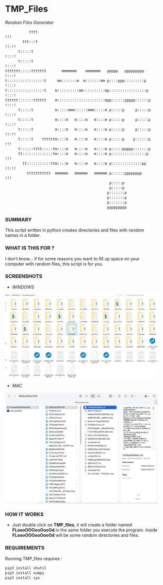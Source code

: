 # TMP_Files

_Random Files Generator_
```                                                                                                                                                      
           tttt                                                            !!! 
        ttt:::t                                                           !!:!!
      t:::::t                                                           !:::!
      t:::::t                                                           !:::!
ttttttt:::::ttttttt       mmmmmmm    mmmmmmm   ppppp   ppppppppp        !:::!
t:::::::::::::::::t     mm:::::::m  m:::::::mm p::::ppp:::::::::p       !:::!
t:::::::::::::::::t    m::::::::::mm::::::::::mp:::::::::::::::::p      !:::!
tttttt:::::::tttttt    m::::::::::::::::::::::mpp::::::ppppp::::::p     !:::!
      t:::::t          m:::::mmm::::::mmm:::::m p:::::p     p:::::p     !:::!
      t:::::t          m::::m   m::::m   m::::m p:::::p     p:::::p     !:::!
      t:::::t          m::::m   m::::m   m::::m p:::::p     p:::::p     !!:!!
      t:::::t    ttttttm::::m   m::::m   m::::m p:::::p    p::::::p      !!! 
      t::::::tttt:::::tm::::m   m::::m   m::::m p:::::ppppp:::::::p          
      tt::::::::::::::tm::::m   m::::m   m::::m p::::::::::::::::p       !!! 
        tt:::::::::::ttm::::m   m::::m   m::::m p::::::::::::::pp       !!:!!
          ttttttttttt  mmmmmm   mmmmmm   mmmmmm p::::::pppppppp          !!! 
                                                p:::::p                      
                                                p:::::p                      
                                               p:::::::p                     
                                               p:::::::p                     
                                               p:::::::p                     
                                               ppppppppp                                                                                                      
```

### SUMMARY
This script written in python creates directories and files with random names in a folder. 

### WHAT IS THIS FOR ?
I don't know... if for some reasons you want to fill up space on your computer with random files, this script is for you. 

### SCREENSHOTS
* _WINDOWS_

![Screenshot](https://github.com/gelndjj/TMP_Files/blob/main/img/screenshot_win.png)

* _MAC_

![Screenshot](https://github.com/gelndjj/TMP_Files/blob/main/img/screenshot_mac.png)

### HOW IT WORKS
* Just double click on **TMP_files**, it will create a folder named **FLoooOOOooOooOd** in the same folder you execute the program.
Inside **FLoooOOOooOooOd** will be some random directories and files.

### REQUIREMENTS
Running TMP_files requires :

```
pip3 install shutil
pip3 install numpy
pip3 install sys

```
